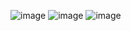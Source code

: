 ![image](https://github.com/user-attachments/assets/47df52b7-896d-46a3-8912-d641ae6ff9aa)
![image](https://github.com/user-attachments/assets/31966e5d-8605-46ff-bd26-475c57f949dc)
![image](https://github.com/user-attachments/assets/364bec3b-0995-48b5-b48f-14134bba59b0)

